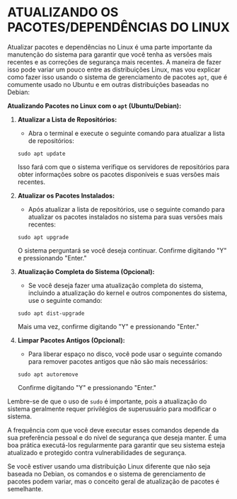 # ATUALIZANDO OS PACOTES/DEPENDÊNCIAS DO LINUX
Atualizar pacotes e dependências no Linux é uma parte importante da manutenção do sistema para garantir que você tenha as versões mais recentes e as correções de segurança mais recentes. A maneira de fazer isso pode variar um pouco entre as distribuições Linux, mas vou explicar como fazer isso usando o sistema de gerenciamento de pacotes `apt`, que é comumente usado no Ubuntu e em outras distribuições baseadas no Debian:

**Atualizando Pacotes no Linux com o `apt` (Ubuntu/Debian):**

1. **Atualizar a Lista de Repositórios:**

   - Abra o terminal e execute o seguinte comando para atualizar a lista de repositórios:

   ```
   sudo apt update
   ```

   Isso fará com que o sistema verifique os servidores de repositórios para obter informações sobre os pacotes disponíveis e suas versões mais recentes.

2. **Atualizar os Pacotes Instalados:**

   - Após atualizar a lista de repositórios, use o seguinte comando para atualizar os pacotes instalados no sistema para suas versões mais recentes:

   ```
   sudo apt upgrade
   ```

   O sistema perguntará se você deseja continuar. Confirme digitando "Y" e pressionando "Enter."

3. **Atualização Completa do Sistema (Opcional):**

   - Se você deseja fazer uma atualização completa do sistema, incluindo a atualização do kernel e outros componentes do sistema, use o seguinte comando:

   ```
   sudo apt dist-upgrade
   ```

   Mais uma vez, confirme digitando "Y" e pressionando "Enter."

4. **Limpar Pacotes Antigos (Opcional):**

   - Para liberar espaço no disco, você pode usar o seguinte comando para remover pacotes antigos que não são mais necessários:

   ```
   sudo apt autoremove
   ```

   Confirme digitando "Y" e pressionando "Enter."

Lembre-se de que o uso de `sudo` é importante, pois a atualização do sistema geralmente requer privilégios de superusuário para modificar o sistema.

A frequência com que você deve executar esses comandos depende da sua preferência pessoal e do nível de segurança que deseja manter. É uma boa prática executá-los regularmente para garantir que seu sistema esteja atualizado e protegido contra vulnerabilidades de segurança.

Se você estiver usando uma distribuição Linux diferente que não seja baseada no Debian, os comandos e o sistema de gerenciamento de pacotes podem variar, mas o conceito geral de atualização de pacotes é semelhante. 
